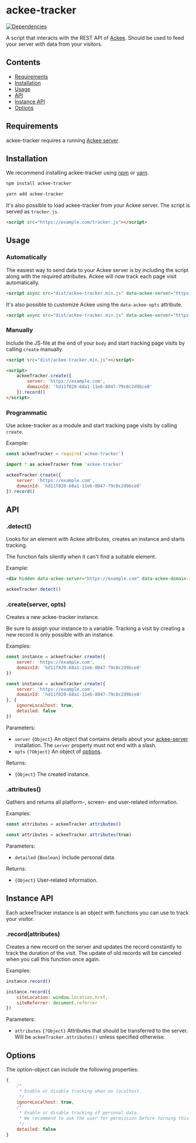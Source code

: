 # ackee-tracker

[![Dependencies](https://david-dm.org/electerious/ackee-tracker.svg)](https://david-dm.org/electerious/ackee-tracker#info=dependencies)

A script that interacts with the REST API of [Ackee](https://github.com/electerious/Ackee). Should be used to feed your server with data from your visitors.

## Contents

- [Requirements](#requirements)
- [Installation](#installation)
- [Usage](#usage)
- [API](#api)
- [Instance API](#instance-api)
- [Options](#options)

## Requirements

ackee-tracker requires a running [Ackee server](https://github.com/electerious/Ackee).

## Installation

We recommend installing ackee-tracker using [npm](https://npmjs.com) or [yarn](https://yarnpkg.com).

```sh
npm install ackee-tracker
```

```sh
yarn add ackee-tracker
```

It's also possible to load ackee-tracker from your Ackee server. The script is served as `tracker.js`.

```html
<script src="https://example.com/tracker.js"></script>
```

## Usage

### Automatically

The easiest way to send data to your Ackee server is by including the script along with the required attributes. Ackee will now track each page visit automatically.

```html
<script async src="dist/ackee-tracker.min.js" data-ackee-server="https://example.com" data-ackee-domain-id="hd11f820-68a1-11e6-8047-79c0c2d9bce0"></script>
```

It's also possible to customize Ackee using the `data-ackee-opts` attribute.

```html
<script async src="dist/ackee-tracker.min.js" data-ackee-server="https://example.com" data-ackee-domain-id="hd11f820-68a1-11e6-8047-79c0c2d9bce0" data-ackee-opts='{ "ignoreLocalhost": true }'></script>
```

### Manually

Include the JS-file at the end of your `body` and start tracking page visits by calling `create` manually.

```html
<script src="dist/ackee-tracker.min.js"></script>

<script>
	ackeeTracker.create({
		server: 'https://example.com',
		domainId: 'hd11f820-68a1-11e6-8047-79c0c2d9bce0'
	}).record()
</script>
```

### Programmatic

Use ackee-tracker as a module and start tracking page visits by calling `create`.

Example:

```js
const ackeeTracker = require('ackee-tracker')
```

```js
import * as ackeeTracker from 'ackee-tracker'

ackeeTracker.create({
	server: 'https://example.com',
	domainId: 'hd11f820-68a1-11e6-8047-79c0c2d9bce0'
}).record()
```

## API

### .detect()

Looks for an element with Ackee attributes, creates an instance and starts tracking.

The function fails silently when it can't find a suitable element.

Example:

```html
<div hidden data-ackee-server="https://example.com" data-ackee-domain-id="hd11f820-68a1-11e6-8047-79c0c2d9bce0"></div>
```

```js
ackeeTracker.detect()
```

### .create(server, opts)

Creates a new ackee-tracker instance.

Be sure to assign your instance to a variable. Tracking a visit by creating a new record is only possible with an instance.

Examples:

```js
const instance = ackeeTracker.create({
	server: 'https://example.com',
	domainId: 'hd11f820-68a1-11e6-8047-79c0c2d9bce0'
})
```

```js
const instance = ackeeTracker.create({
	server: 'https://example.com',
	domainId: 'hd11f820-68a1-11e6-8047-79c0c2d9bce0'
}, {
	ignoreLocalhost: true,
	detailed: false
})
```

Parameters:

- `server` `{Object}` An object that contains details about your [ackee-server](https://github.com/electerious/ackee-server) installation. The `server` property must not end with a slash.
- `opts` `{?Object}` An object of [options](#options).

Returns:

- `{Object}` The created instance.

### .attributes()

Gathers and returns all platform-, screen- and user-related information.

Examples:

```js
const attributes = ackeeTracker.attributes()
```

```js
const attributes = ackeeTracker.attributes(true)
```

Parameters:

- `detailed` `{Boolean}` Include personal data.

Returns:

- `{Object}` User-related information.

## Instance API

Each ackeeTracker instance is an object with functions you can use to track your visitor.

### .record(attributes)

Creates a new record on the server and updates the record constantly to track the duration of the visit. The update of old records will be canceled when you call this function once again.

Examples:

```js
instance.record()
```

```js
instance.record({
	siteLocation: window.location.href,
	siteReferrer: document.referrer
})
```

Parameters:

- `attributes` `{?Object}` Attributes that should be transferred to the server. Will be `ackeeTracker.attributes()` unless specified otherwise.

## Options

The option-object can include the following properties:

```js
{
	/*
	 * Enable or disable tracking when on localhost.
	 */
	ignoreLocalhost: true,
	/*
	 * Enable or disable tracking of personal data.
	 * We recommend to ask the user for permission before turning this option on.
	 */
	detailed: false
}
```
